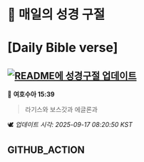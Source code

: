 # 🙏 매일의 성경 구절
# [Daily Bible verse]
## [![README에 성경구절 업데이트](https://github.com/DONGSUKA/first_test/actions/workflows/update-readme-bible.yml/badge.svg)](https://github.com/DONGSUKA/first_test/actions/workflows/update-readme-bible.yml)
<!-- START_BIBLE_VERSE -->
📖 **여호수아 15:39**
> 라기스와 보스갓과 에글론과

🕊️ _업데이트 시각: 2025-09-17 08:20:50 KST_
  <!-- END_BIBLE_VERSE -->
## GITHUB_ACTION
